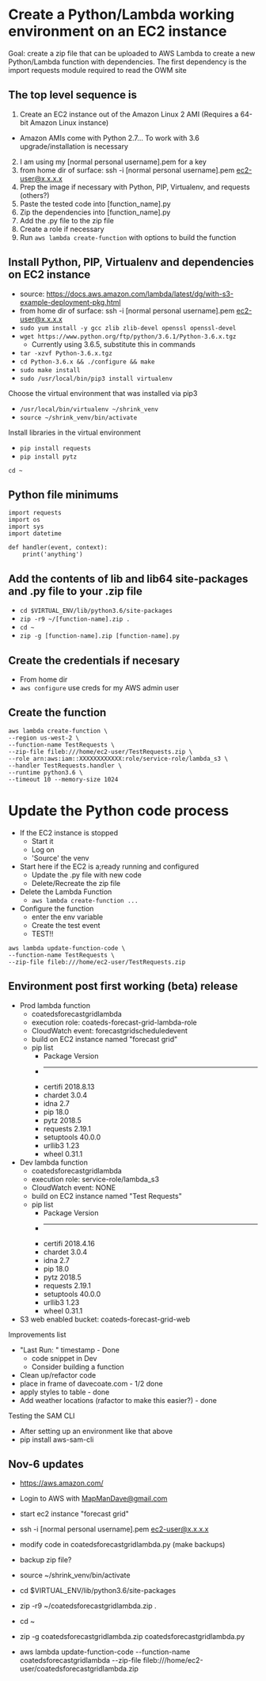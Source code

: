 # Create a Python/Lambda working environment on an EC2 instance
Goal: create a zip file that can be uploaded to AWS Lambda to create a new Python/Lambda function with dependencies. The first dependency is the import requests module required to read the OWM site

## The top level sequence is
1. Create an EC2 instance out of the Amazon Linux 2 AMI (Requires a 64-bit Amazon Linux instance)
  * Amazon AMIs come with Python 2.7... To work with 3.6 upgrade/installation is necessary
2. I am using my [normal personal username].pem for a key
3. from home dir of surface:  ssh -i [normal personal username].pem ec2-user@x.x.x.x
4. Prep the image if necessary with Python, PIP, Virtualenv, and requests (others?)
5. Paste the tested code into [function_name].py
6. Zip the dependencies into [function_name].py
7. Add the .py file to the zip file
8. Create a role if necessary
9. Run `aws lambda create-function` with options to build the function

## Install Python, PIP, Virtualenv and dependencies on EC2 instance
* source:  https://docs.aws.amazon.com/lambda/latest/dg/with-s3-example-deployment-pkg.html
* from home dir of surface:  ssh -i [normal personal username].pem ec2-user@x.x.x.x
* `sudo yum install -y gcc zlib zlib-devel openssl openssl-devel`
* `wget https://www.python.org/ftp/python/3.6.1/Python-3.6.x.tgz`
  * Currently using 3.6.5, substitute this in commands
* `tar -xzvf Python-3.6.x.tgz`
* `cd Python-3.6.x && ./configure && make`
* `sudo make install`
* `sudo /usr/local/bin/pip3 install virtualenv`

Choose the virtual environment that was installed via pip3
* `/usr/local/bin/virtualenv ~/shrink_venv`
* `source ~/shrink_venv/bin/activate`

Install libraries in the virtual environment
* `pip install requests`
* `pip install pytz`

`cd ~`

## Python file minimums
```
import requests
import os
import sys
import datetime

def handler(event, context):
    print('anything')
```

## Add the contents of lib and lib64 site-packages and .py file to your .zip file
* `cd $VIRTUAL_ENV/lib/python3.6/site-packages`
* `zip -r9 ~/[function-name].zip .`
* `cd ~`
* `zip -g [function-name].zip [function-name].py `

## Create the credentials if necesary
* From home dir
* `aws configure` use creds for my AWS admin user

## Create the function
```
aws lambda create-function \
--region us-west-2 \
--function-name TestRequests \
--zip-file fileb:///home/ec2-user/TestRequests.zip \
--role arn:aws:iam::XXXXXXXXXXXX:role/service-role/lambda_s3 \
--handler TestRequests.handler \
--runtime python3.6 \
--timeout 10 --memory-size 1024
```

# Update the Python code process
* If the EC2 instance is stopped
  * Start it
  * Log on
  * 'Source' the venv
* Start here if the EC2 is a;ready running and configured
  * Update the .py file with new code
  * Delete/Recreate the zip file
* Delete the Lambda Function
  * `aws lambda create-function ...`
* Configure the function
  * enter the env variable
  * Create the test event
  * TEST!!

```
aws lambda update-function-code \
--function-name TestRequests \
--zip-file fileb:///home/ec2-user/TestRequests.zip
```

## Environment post first working (beta) release
* Prod lambda function
  * coatedsforecastgridlambda
  * execution role: coateds-forecast-grid-lambda-role
  * CloudWatch event: forecastgridscheduledevent
  * build on EC2 instance named "forecast grid"
  * pip list
    * Package    Version  
    * ---------- ---------
    * certifi    2018.8.13
    * chardet    3.0.4    
    * idna       2.7      
    * pip        18.0     
    * pytz       2018.5   
    * requests   2.19.1   
    * setuptools 40.0.0   
    * urllib3    1.23     
    * wheel      0.31.1  
* Dev lambda function
  * coatedsforecastgridlambda
  * execution role: service-role/lambda_s3
  * CloudWatch event: NONE
  * build on EC2 instance named "Test Requests"
  * pip list
    * Package    Version  
    * ---------- ---------
    * certifi    2018.4.16
    * chardet    3.0.4    
    * idna       2.7      
    * pip        18.0     
    * pytz       2018.5   
    * requests   2.19.1   
    * setuptools 40.0.0   
    * urllib3    1.23     
    * wheel      0.31.1 
* S3 web enabled bucket: coateds-forecast-grid-web

Improvements list
* "Last Run: "  timestamp - Done
  * code snippet in Dev
  * Consider building a function
* Clean up/refactor code
* place in frame of davecoate.com - 1/2 done
* apply styles to table - done
* Add weather locations (rafactor to make this easier?) - done

Testing the SAM CLI
* After setting up an environment like that above
* pip install aws-sam-cli

## Nov-6 updates
* https://aws.amazon.com/
* Login to AWS with MapManDave@gmail.com

* start ec2 instance "forecast grid"
* ssh -i [normal personal username].pem ec2-user@x.x.x.x

* modify code in coatedsforecastgridlambda.py (make backups)
* backup zip file?

* source ~/shrink_venv/bin/activate
* cd $VIRTUAL_ENV/lib/python3.6/site-packages
* zip -r9 ~/coatedsforecastgridlambda.zip .
* cd ~
* zip -g coatedsforecastgridlambda.zip coatedsforecastgridlambda.py
* aws lambda update-function-code --function-name coatedsforecastgridlambda --zip-file fileb:///home/ec2-user/coatedsforecastgridlambda.zip
